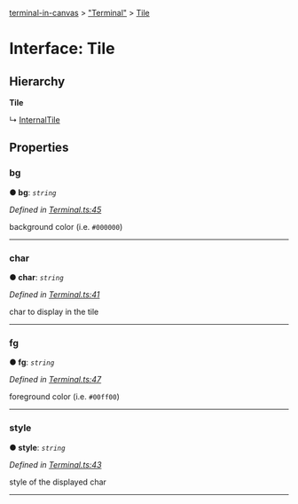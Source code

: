 [terminal-in-canvas](../README.md) > ["Terminal"](../modules/_terminal_.md) > [Tile](../interfaces/_terminal_.tile.md)



# Interface: Tile

## Hierarchy

**Tile**

↳  [InternalTile](_terminal_.internaltile.md)









## Properties
<a id="bg"></a>

###  bg

**●  bg**:  *`string`* 

*Defined in [Terminal.ts:45](https://github.com/danikaze/terminal-in-canvas/blob/00ecf77/src/Terminal.ts#L45)*



background color (i.e. `#000000`)




___

<a id="char"></a>

###  char

**●  char**:  *`string`* 

*Defined in [Terminal.ts:41](https://github.com/danikaze/terminal-in-canvas/blob/00ecf77/src/Terminal.ts#L41)*



char to display in the tile




___

<a id="fg"></a>

###  fg

**●  fg**:  *`string`* 

*Defined in [Terminal.ts:47](https://github.com/danikaze/terminal-in-canvas/blob/00ecf77/src/Terminal.ts#L47)*



foreground color (i.e. `#00ff00`)




___

<a id="style"></a>

###  style

**●  style**:  *`string`* 

*Defined in [Terminal.ts:43](https://github.com/danikaze/terminal-in-canvas/blob/00ecf77/src/Terminal.ts#L43)*



style of the displayed char




___


